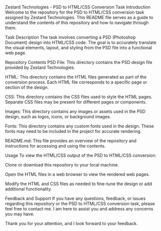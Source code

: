 Zestard Technologies - PSD to HTML/CSS Conversion Task
Introduction
Welcome to the repository for the PSD to HTML/CSS conversion task assigned by Zestard Technologies. This README file serves as a guide to understand the contents of this repository and how to navigate through them.

Task Description
The task involves converting a PSD (Photoshop Document) design into HTML/CSS code. The goal is to accurately translate the visual elements, layout, and styling from the PSD file into a functional web page.

Repository Contents
PSD File: This directory contains the PSD design file provided by Zestard Technologies.

HTML: This directory contains the HTML files generated as part of the conversion process. Each HTML file corresponds to a specific page or section of the design.

CSS: This directory contains the CSS files used to style the HTML pages. Separate CSS files may be present for different pages or components.

Images: This directory contains any images or assets used in the PSD design, such as logos, icons, or background images.

Fonts: This directory contains any custom fonts used in the design. These fonts may need to be included in the project for accurate rendering.

README.md: This file provides an overview of the repository and instructions for accessing and using the contents.

Usage
To view the HTML/CSS output of the PSD to HTML/CSS conversion:

Clone or download this repository to your local machine.

Open the HTML files in a web browser to view the rendered web pages.

Modify the HTML and CSS files as needed to fine-tune the design or add additional functionality.

Feedback and Support
If you have any questions, feedback, or issues regarding this repository or the PSD to HTML/CSS conversion task, please feel free to contact me. I am here to assist you and address any concerns you may have.

Thank you for your attention, and I look forward to your feedback.

